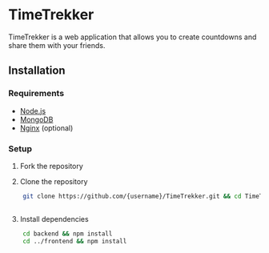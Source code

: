 # TimeTrekker

TimeTrekker is a web application that allows you to create countdowns and share them with your friends.

## Installation

### Requirements

-   [Node.js](https://nodejs.org/en/)
-   [MongoDB](https://www.mongodb.com/)
-   [Nginx](https://www.nginx.com/) (optional)

### Setup

1. Fork the repository


2.  Clone the repository

```bash
    git clone https://github.com/{username}/TimeTrekker.git && cd TimeTrekker
    
```

3.  Install dependencies

```bash
    cd backend && npm install
    cd ../frontend && npm install
    
```